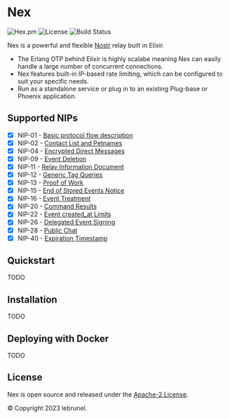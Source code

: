 # Nex

![Hex.pm](https://img.shields.io/hexpm/v/nex?color=informational)
![License](https://img.shields.io/github/license/lebrunel/nex?color=informational)
![Build Status](https://img.shields.io/github/actions/workflow/status/lebrunel/nex/elixir.yml?branch=main)

Nex is a powerful and flexible [Nostr](https://github.com/nostr-protocol/nostr) relay built in Elixir.

- The Erlang OTP behind Elixir is highly scalabe meaning Nex can easily handle a large number of concurrent connections.
- Nex features built-in IP-based rate limiting, which can be configured to suit your specific needs. 
- Run as a standalone service or plug in to an existing Plug-base or Phoenix application.

## Supported NIPs

- [x] NIP-01 - [Basic protocol flow description](https://github.com/nostr-protocol/nips/blob/master/01.md)
- [x] NIP-02 - [Contact List and Petnames](https://github.com/nostr-protocol/nips/blob/master/02.md)
- [x] NIP-04 - [Encrypted Direct Messages](https://github.com/nostr-protocol/nips/blob/master/04.md)
- [x] NIP-09 - [Event Deletion](https://github.com/nostr-protocol/nips/blob/master/09.md)
- [x] NIP-11 - [Relay Information Document](https://github.com/nostr-protocol/nips/blob/master/11.md)
- [x] NIP-12 - [Generic Tag Queries](https://github.com/nostr-protocol/nips/blob/master/12.md)
- [x] NIP-13 - [Proof of Work](https://github.com/nostr-protocol/nips/blob/master/13.md)
- [x] NIP-15 - [End of Stored Events Notice](https://github.com/nostr-protocol/nips/blob/master/15.md)
- [x] NIP-16 - [Event Treatment](https://github.com/nostr-protocol/nips/blob/master/16.md)
- [x] NIP-20 - [Command Results](https://github.com/nostr-protocol/nips/blob/master/20.md)
- [x] NIP-22 - [Event created_at Limits](https://github.com/nostr-protocol/nips/blob/master/22.md)
- [x] NIP-26 - [Delegated Event Signing](https://github.com/nostr-protocol/nips/blob/master/26.md)
- [x] NIP-28 - [Public Chat](https://github.com/nostr-protocol/nips/blob/master/28.md)
- [x] NIP-40 - [Expiration Timestamp](https://github.com/nostr-protocol/nips/blob/master/40.md)

## Quickstart

TODO

## Installation

TODO

## Deploying with Docker

TODO

## License

Nex is open source and released under the [Apache-2 License](https://github.com/lebrunel/nex/blob/master/LICENSE).

© Copyright 2023 lebrunel.
